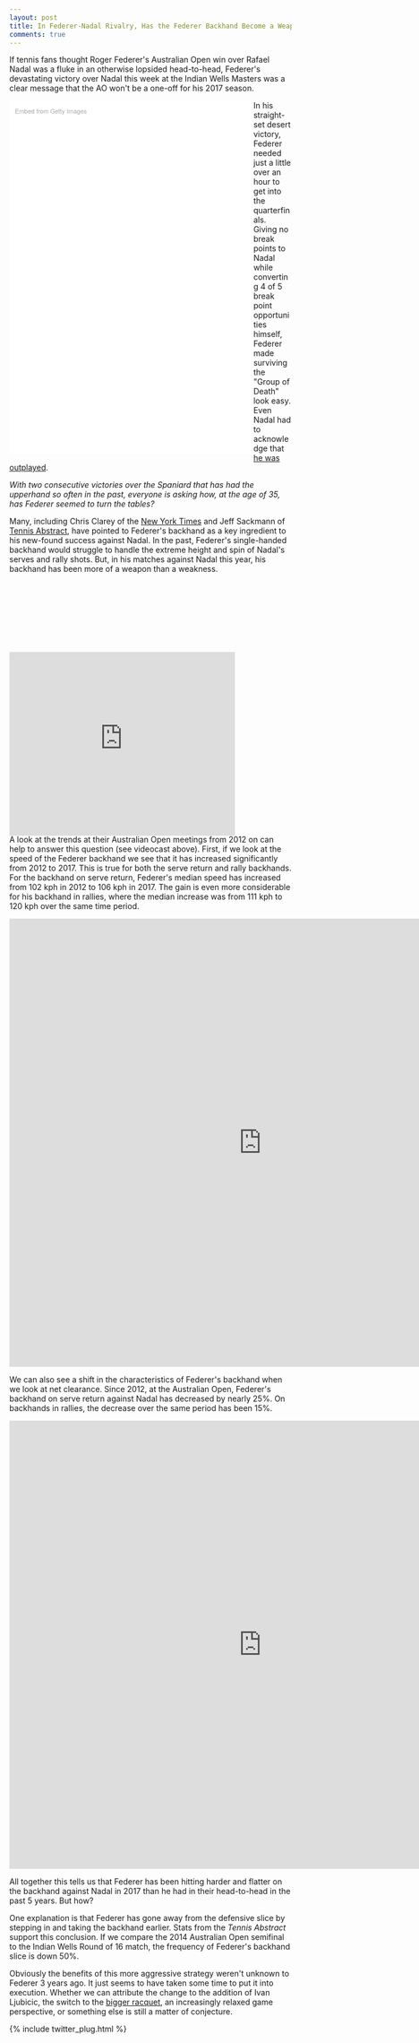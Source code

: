 ```yaml
---
layout: post
title: In Federer-Nadal Rivalry, Has the Federer Backhand Become a Weapon?
comments: true
---
```


If tennis fans thought Roger Federer's Australian Open win over Rafael Nadal was a fluke in an otherwise lopsided head-to-head, Federer's devastating victory over Nadal this week at the Indian Wells Masters was a clear message that the AO won't be a one-off for his 2017 season. 

<div class="getty embed image" style="background-color:#fff;display:inline-block;font-family:'Helvetica Neue',Helvetica,Arial,sans-serif;color:#a7a7a7;font-size:11px;width:100%;max-width:416px;float: left; padding:2%;"><div style="padding:0;margin:0;text-align:left;"><a href="http://www.gettyimages.com/detail/653636364" target="_blank" style="color:#a7a7a7;text-decoration:none;font-weight:normal !important;border:none;display:inline-block;">Embed from Getty Images</a></div><div style="overflow:hidden;position:relative;height:0;padding:142.788462% 0 0 0;width:100%;"><iframe src="//embed.gettyimages.com/embed/653636364?et=vFIVJQhHQEFqpl5jLqBgfQ&tld=com&viewMoreLink=off&sig=b5iposZs_RCjOxkPJYiKYFVEJNkr4PrWLelp5scXvwo=&caption=true" width="416" height="594" scrolling="no" frameborder="0" style="display:inline-block;position:absolute;top:0;left:0;width:100%;height:100%;margin:0;"></iframe></div><p style="margin:0;"></p></div>

In his straight-set desert victory, Federer needed just a little over an hour to get into the quarterfinals. Giving no break points to Nadal while converting 4 of 5 break point opportunities himself, Federer made surviving the "Group of Death" look easy. Even Nadal had to acknowledge that [he was outplayed](http://www.atpworldtour.com/en/news/nadal-indian-wells-2017-wednesday). 


_With two consecutive victories over the Spaniard that has had the upperhand so often in the past, everyone is asking how, at the age of 35, has Federer seemed to turn the tables?_


Many, including Chris Clarey of the [New York Times](https://nyti.ms/2m2eHqd) and Jeff Sackmann of [Tennis Abstract](http://www.tennisabstract.com/blog/2017/01/30/the-federer-backhand-that-finally-beat-nadal/), have pointed to Federer's backhand as a key ingredient to his new-found success against Nadal. In the past, Federer's single-handed backhand would struggle to handle the extreme height and spin of Nadal's serves and rally shots. But, in his matches against Nadal this year, his backhand has been more of a weapon than a weakness.


<div style="position:relative;height:0;padding-bottom:56.25%;padding-top:25%"><iframe src="https://www.youtube.com/embed/GuPGpLwR1FE?ecver=2" width="640" height="360" frameborder="0" style="position:absolute;width:80%;height:80%;left:0;" allowfullscreen></iframe></div>

`What exactly has changed?`

A look at the trends at their Australian Open meetings from 2012 on can help to answer this question (see videocast above). First, if we look at the speed of the Federer backhand we see that it has increased significantly from 2012 to 2017. This is true for both the serve return and rally backhands. For the backhand on serve return, Federer's median speed has increased from 102 kph in 2012 to 106 kph in 2017. The gain is even more considerable for his backhand in rallies, where the median increase was from 111 kph to 120 kph over the same time period.

<iframe width="900" height="800" frameborder="0" scrolling="no" src="https://plot.ly/~on-the-t/1136.embed"></iframe>


We can also see a shift in the characteristics of Federer's backhand when we look at net clearance. Since 2012, at the Australian Open, Federer's backhand on serve return against Nadal has decreased by nearly 25%. On backhands in rallies, the decrease over the same period has been 15%.

<iframe width="900" height="800" frameborder="0" scrolling="no" src="https://plot.ly/~on-the-t/1138.embed"></iframe>


All together this tells us that Federer has been hitting harder and flatter on the backhand against Nadal in 2017 than he had in their head-to-head in the past 5 years. But how?


One explanation is that Federer has gone away from the defensive slice by stepping in and taking the backhand earlier. Stats from the _Tennis Abstract_ support this conclusion. If we compare the 2014 Australian Open semifinal to the Indian Wells Round of 16 match, the frequency of Federer's backhand slice is down 50%. 

Obviously the benefits of this more aggressive strategy weren't unknown to Federer 3 years ago. It just seems to have taken some time to put it into execution. Whether we can attribute the change to the addition of Ivan Ljubicic, the switch to the [bigger racquet](http://www.tennis.com/pro-game/2017/03/roger-federer-racquet-change-backhand-rafael-nadal-indian-wells/64840/), an increasingly relaxed game perspective, or something else is still a matter of conjecture. 


{% include twitter_plug.html %}
